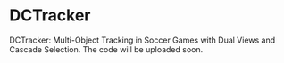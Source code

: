 # DCTracker
DCTracker: Multi-Object Tracking in Soccer Games with Dual Views and Cascade Selection.
The code will be uploaded soon.
